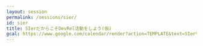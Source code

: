 ```yaml
---
layout: session
permalink: /sessions/sier/
id: sier
title: SIerだからこそDevRel活動をしよう(仮)
gcal: https://www.google.com/calendar/render?action=TEMPLATE&text=SIer%E3%81%A0%E3%81%8B%E3%82%89%E3%81%93%E3%81%9DDevRel%E6%B4%BB%E5%8B%95%E3%82%92%E3%81%97%E3%82%88%E3%81%86(%E4%BB%AE)%20at%20DevRel/Japan%20CONFERENCE%202022&dates=20220806T171000/20220806T180500&location=https://devrel.dev/japan-2021/view/&trp=true&details=%E3%83%88%E3%83%A9%E3%83%83%E3%82%AFA%20/%2017:10%E3%80%9C18:05%0A%0A%F0%9F%8C%9F%20%E3%82%A4%E3%83%99%E3%83%B3%E3%83%88%E5%8F%82%E5%8A%A0%E7%94%A8URL%0Ahttps://devrel.dev/japan-2022/view/%0A%0A%F0%9F%8C%9F%20%E3%82%BB%E3%83%83%E3%82%B7%E3%83%A7%E3%83%B3%E8%A9%B3%E7%B4%B0%0Ahttps://devrel.dev/japan-2022/sessions/sier/%0A%0A%F0%9F%8C%9F%20%E3%83%8F%E3%83%83%E3%82%B7%E3%83%A5%E3%82%BF%E3%82%B0%0A%23DevReljpA%0A%0A%F0%9F%8C%9F%20%E8%B3%AA%E5%95%8F%E6%8A%95%E7%A8%BF%EF%BC%88Sli.do%EF%BC%89%0Ahttps://app.sli.do/event/nRagqiaWQ1koszJjBBn4UM%0A%20%20%0A%F0%9F%8E%A4%20%E3%83%A2%E3%83%87%E3%83%AC%E3%83%BC%E3%82%BF%E3%83%BC%EF%BC%9A%E5%B0%8F%E7%94%B0%EF%A8%9A%E5%B9%B3%EF%BC%88%E3%81%8A%E3%81%A0%E3%81%97%E3%82%87%E3%83%BC%EF%BC%89@Microsoft%20Japan%0A%F0%9F%97%A3%20%E3%83%91%E3%83%8D%E3%83%AA%E3%82%B9%E3%83%88%EF%BC%9A%0A-%20%0A&trp=undefined&trp=true&sprop=
---
```


